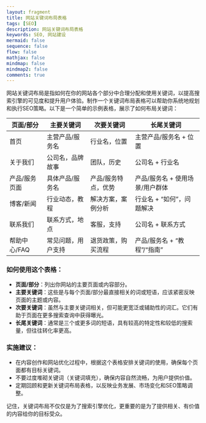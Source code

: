 ```yaml
---
layout: fragment
title: 网站关键词布局表格
tags: [SEO]
description: 网站关键词布局表格
keywords: SEO, 网站建设
mermaid: false
sequence: false
flow: false
mathjax: false
mindmap: false
mindmap2: false
comments: true
---
```


网站关键词布局是指如何在你的网站各个部分中合理分配和使用关键词，以提高搜索引擎的可见度和提升用户体验。制作一个关键词布局表格可以帮助你系统地规划和执行SEO策略。以下是一个简单的示例表格，展示了如何布局关键词：

| 页面/部分     | 主要关键词         | 次要关键词          | 长尾关键词                      |
| ------------- | ------------------ | ------------------- | ------------------------------- |
| 首页          | 主营产品/服务名    | 行业名，位置        | 主营产品/服务名 + 位置          |
| 关于我们      | 公司名，品牌故事   | 团队，历史          | 公司名 + 行业名                 |
| 产品/服务页面 | 具体产品/服务名    | 产品/服务特点，优势 | 产品/服务名 + 使用场景/用户群体 |
| 博客/新闻     | 行业动态，教程     | 解决方案，案例分析  | 行业名 + “如何”，问题解决       |
| 联系我们      | 联系方式，地点     | 客服，支持          | 公司名 + 联系方式               |
| 帮助中心/FAQ  | 常见问题，用户支持 | 退货政策，购买流程  | 产品/服务名 + “教程”/“指南”     |

### **如何使用这个表格：**

- **页面/部分**：列出你网站的主要页面或内容部分。
- **主要关键词**：这些是与每个页面/部分最直接相关的词或短语，应该紧密反映页面的主题或内容。
- **次要关键词**：虽然与主要关键词相关，但可能更宽泛或辅助性的词汇。它们有助于页面在更多搜索查询中获得曝光。
- **长尾关键词**：通常是三个或更多词的短语，具有较高的特定性和较低的搜索量，但往往转化率更高。

### **实施建议：**

- 在内容创作和网站优化过程中，根据这个表格安排关键词的使用，确保每个页面都有目标关键词。
- 不要过度堆砌关键词（关键词填充），确保内容自然流畅，为用户提供价值。
- 定期回顾和更新关键词布局表格，以反映业务发展、市场变化和SEO策略调整。

记住，关键词布局不仅仅是为了搜索引擎优化，更重要的是为了提供相关、有价值的内容给你的目标受众。